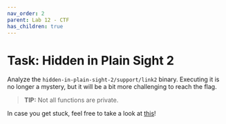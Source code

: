 ```yaml
---
nav_order: 2
parent: Lab 12 - CTF
has_children: true
---
```


# Task: Hidden in Plain Sight 2

Analyze the `hidden-in-plain-sight-2/support/link2` binary.
Executing it is no longer a mystery, but it will be a bit more challenging to reach the flag.
> **TIP:** Not all functions are private.

In case you get stuck, feel free to take a look at [this](https://stackoverflow.com/questions/60261705/why-functions-locals-and-arguments-are-pushed-to-the-stack)!

